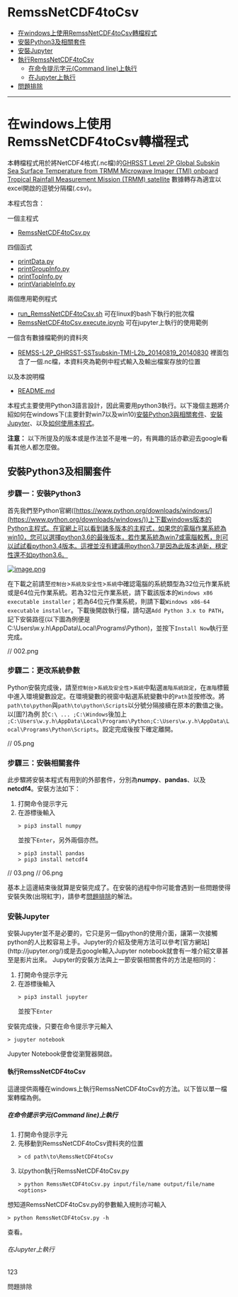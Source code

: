RemssNetCDF4toCsv
=================
*   [在windows上使用RemssNetCDF4toCsv轉檔程式](#introduction)
*   [安裝Python3及相關套件](#python3)
*   [安裝Jupyter](#jupyter)
*   [執行RemssNetCDF4toCsv](#execute)
    *   [在命令提示字元(Command line)上執行](#cmd)
    *   [在Jupyter上執行](#exejupyter)
*   [問題排除](#problem)

* * *

<h1 id="introduction">在windows上使用RemssNetCDF4toCsv轉檔程式</h1>

本轉檔程式用於將NetCDF4格式(.nc檔)的[GHRSST Level 2P Global Subskin Sea Surface Temperature from TRMM Microwave Imager (TMI) onboard Tropical Rainfall Measurement Mission (TRMM) satellite](https://podaac.jpl.nasa.gov/dataset/TMI-REMSS-L2P-v4) 數據轉存為適宜以excel開啟的逗號分隔檔(.csv)。

本程式包含：

一個主程式
*   [RemssNetCDF4toCsv.py](./RemssNetCDF4toCsv.py)

四個函式
*   [printData.py](./printData.py)
*   [printGroupInfo.py](./printGroupInfo.py)
*   [printTopInfo.py](./printTopInfo.py)
*   [printVariableInfo.py](./printVariableInfo.py)

兩個應用範例程式
*   [run_RemssNetCDF4toCsv.sh](./run_RemssNetCDF4toCsv.sh)
    可在linux的bash下執行的批次檔
*   [RemssNetCDF4toCsv.execute.ipynb](./RemssNetCDF4toCsv.execute.ipynb)
    可在jupyter上執行的使用範例

一個含有數據檔範例的資料夾
*   [REMSS-L2P_GHRSST-SSTsubskin-TMI-L2b_20140819_20140830](./REMSS-L2P_GHRSST-SSTsubskin-TMI-L2b_20140819_20140830/)
    裡面包含了一個.nc檔，本資料夾為範例中程式輸入及輸出檔案存放的位置
    
以及本說明檔
*   [README.md](./README.md)

本程式主要使用Python3語言設計，因此需要用python3執行。以下幾個主題將介紹如何在windows下(主要針對win7以及win10)[安裝Python3與相關套件](#python3)、[安裝Jupyter](#jupyter)、以及[如何使用本程式](#execute)。

**注意：** 以下所提及的版本或是作法並不是唯一的，有興趣的話亦歡迎去google看看其他人都怎麼做。


<h2 id="python3">安裝Python3及相關套件</h2>

### 步驟一：安裝Python3
首先我們至Python官網([https://www.python.org/downloads/windows/](https://www.python.org/downloads/windows/))上下載windows版本的Python主程式。在官網上可以看到諸多版本的主程式，如果您的電腦作業系統為win10，您可以選擇python3.6的最後版本，若作業系統為win7或電腦較舊，則可以試試看python3.4版本。這裡並沒有建議用python3.7是因為此版本過新，穩定性還不如python3.6。

[![image.png](https://s22.postimg.cc/hz3hhpe2p/image.png)](https://postimg.cc/image/4i6iyu3r1/)

在下載之前請至`控制台`>`系統及安全性`>`系統`中確認電腦的系統類型為32位元作業系統或是64位元作業系統。若為32位元作業系統，請下載該版本的`Windows x86 executable installer`；若為64位元作業系統，則請下載`Windows x86-64 executable installer`。下載後開啟執行檔，請勾選`Add Python 3.x to PATH`，記下安裝路徑(以下圖為例便是C:\Users\w.y.h\AppData\Local\Programs\Python)，並按下`Install Now`執行至完成。

// 002.png

### 步驟二：更改系統參數
Python安裝完成後，請至`控制台`>`系統及安全性`>`系統`中點選`進階系統設定`，在`進階`標籤中進入環境變數設定。在環境變數的視窗中點選系統變數中的`Path`並按修改。將`path\to\python`與`path\to\python\Scripts`以分號分隔接續在原本的數值之後。以[圖?]為例
於`C:\ ... ;C:\Windows`後加上 `;C:\Users\w.y.h\AppData\Local\Programs\Python;C:\Users\w.y.h\AppData\Local\Programs\Python\Scripts`。設定完成後按下確定離開。

// 05.png

### 步驟三：安裝相關套件
此步驟將安裝本程式有用到的外部套件，分別為**numpy**、**pandas**、以及**netcdf4**。安裝方法如下：

1. 打開命令提示字元
2. 在游標後輸入
   ````
   > pip3 install numpy
   ````
   並按下`Enter`，另外兩個亦然。
   ````
   > pip3 install pandas
   > pip3 install netcdf4
   ````
   
// 03.png
// 06.png

基本上這邊結束後就算是安裝完成了。在安裝的過程中你可能會遇到一些問題使得安裝失敗(出現紅字)，請參考[問題排除](#problem)的解法。


<h3 id="jupyter">安裝Jupyter</h3>
安裝Jupyter並不是必要的，它只是另一個python的使用介面，讓第一次接觸python的人比較容易上手。Jupyter的介紹及使用方法可以參考[官方網站](http://jupyter.org/)或是去google輸入Jupyter notebook就會有一堆介紹文章甚至是影片出來。
Jupyter的安裝方法與上一節安裝相關套件的方法是相同的：

1. 打開命令提示字元
2. 在游標後輸入
   ````
   > pip3 install jupyter
   ````
   並按下`Enter`

安裝完成後，只要在命令提示字元輸入
````
> jupyter notebook
````
Jupyter Notebook便會從瀏覽器開啟。

<h4 id="execute">執行RemssNetCDF4toCsv</h4>
這邊提供兩種在windows上執行RemssNetCDF4toCsv的方法。以下皆以單一檔案轉檔為例。

<h5 id="cmd">在命令提示字元(Command line)上執行</h5>

1. 打開命令提示字元
2. 先移動到RemssNetCDF4toCsv資料夾的位置
   ````
   > cd path\to\RemssNetCDF4toCsv
   ````
3. 以python執行RemssNetCDF4toCsv.py
   ````
   > python RemssNetCDF4toCsv.py input/file/name output/file/name <options>
   ````
   
想知道RemssNetCDF4toCsv.py的參數輸入規則亦可輸入
````
> python RemssNetCDF4toCsv.py -h
````
查看。

<h6 id="exejupyter">在Jupyter上執行</h6>

123

<h7 id="problem">問題排除</h>
